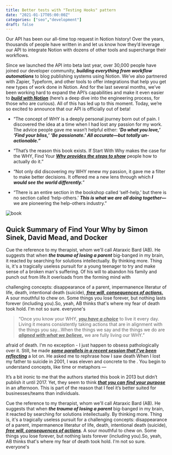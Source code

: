 ```yaml
---
title: Better tests with "Testing Hooks" pattern
date: "2021-01-17T05:00:00Z"
categories: ["seo","development"]
draft: false
---
```


Our API has been our all-time top request in Notion history! Over the years, thousands of people have written in and let us know how they’d leverage our API to integrate Notion with dozens of other tools and supercharge their workflows.

Since we launched the API into beta last year, over 30,000 people have joined our developer community, **_building everything from workflow automations_** to blog publishing systems using Notion. We’ve also partnered with Zapier, Typeform, and other tools to offer integrations that help you get new types of work done in Notion. And for the last several months, we’ve been working hard to expand the API’s capabilities and make it even easier to <u>**_build with Notion_**</u> (here’s a deep dive into the engineering process, for those who are curious). All of this has led up to this moment. Today, we’re so excited to announce that our API is officially out of beta!

- “The concept of WHY is a deeply personal journey born out of pain. I discovered the idea at a time when I had lost any passion for my work. The advice people gave me wasn’t helpful either: **_‘Do what you love,’ ‘Find your bliss,’ ‘Be passionate.’ All accurate—but totally un-actionable.”_**

- “That’s the reason this book exists. If Start With Why makes the case for the WHY, Find Your <u>**_Why provides the steps to show_**</u> people how to actually do it.”

- “Not only did discovering my WHY renew my passion, it gave me a filter to make better decisions. It offered me a new lens through which **_I would see the world differently._**”

- “There is an entire section in the bookshop called ‘self-help,’ but there is no section called ‘help-others.’ **_This is what we are all doing together—_** we are pioneering the help-others industry.”

![book](/images/book.jpg)

## Quick Summary of Find Your Why by Simon Sinek, David Mead, and Docker

Cue the reference to my therapist, whom we'll call Ataraxic Bard (AB). He suggests that when **_the trauma of losing a parent_** big-banged in my brain, it reacted by searching for solutions intellectually. By thinking more. Thing is, it's a tragically useless pursuit for a young teenager to try and make sense of a broken man's suffering. Of his will to abandon his family and punch out from life.It overloads from the forming mind with

challenging concepts: disappearance of a parent, impermanence literatur of life, death, intentional death (suicide), <u>**_free will, consequences of actions._**</u> A sour mouthful to chew on. Some things you lose forever, but nothing lasts forever (including you).So, yeah, AB thinks that's where my fear of death took hold. I'm not so sure. everyone's

> “Once you know your WHY, <u>**_you have a choice_**</u> to live it every day. Living it means consistently taking actions that are in alignment with the things you say…When the things we say and the things we do are <u>**_aligned with what we believe,_**</u> we are fully living our WHY.”

afraid of death. I'm no exception - I just happen to obsess pathologically over it. Still, he made <u>**_some parallels in a recent session that I've been reflecting_**</u> a lot on. He asked me to rephrase how I saw death When I lost my father to suicide in 2001, I was eleven and concrete to the . You begin to understand concepts, like time or metaphors —

It’s a bit ironic to me that the authors started this book in 2013 but didn’t publish it until 2017. Yet, they seem to think <u>**_that you can find your purpose_**</u> in an afternoon. This is part of the reason that I feel it’s better suited for businesses/teams than individuals.

Cue the reference to my therapist, whom we'll call Ataraxic Bard (AB). He suggests that when **_the trauma of losing a parent_** big-banged in my brain, it reacted by searching for solutions intellectually. By thinking more. Thing is, it's a tragically useless pursuit for a
challenging concepts: disappearance of a parent, impermanence literatur of life, death, intentional death (suicide), <u>**_free will, consequences of actions_**</u>. A sour mouthful to chew on. Some things you lose forever, but nothing lasts forever (including you).So, yeah, AB thinks that's where my fear of death took hold. I'm not so sure. everyone's
